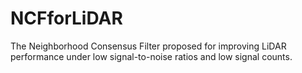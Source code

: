 # NCFforLiDAR
The Neighborhood Consensus Filter proposed for improving LiDAR performance under low signal-to-noise ratios and low signal counts.
